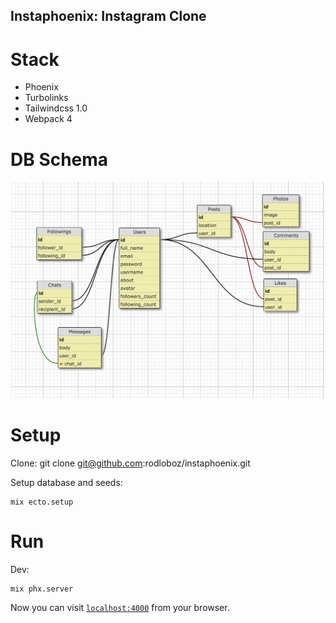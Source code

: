 ## Instaphoenix: Instagram Clone

# Stack

* Phoenix
* Turbolinks
* Tailwindcss 1.0
* Webpack 4

# DB Schema

![DB Schema Screenshot](/screenshots/schema.png?raw=true)

# Setup

Clone:
    git clone git@github.com:rodloboz/instaphoenix.git

Setup database and seeds:

    mix ecto.setup

# Run

Dev:

    mix phx.server

Now you can visit [`localhost:4000`](http://localhost:4000) from your browser.
